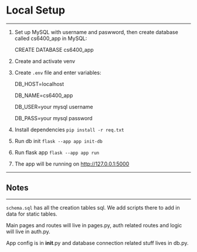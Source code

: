 # Local Setup

***
1. Set up MySQL with username and paswword, then create database called cs6400_app in MySQL:

   CREATE DATABASE cs6400_app
   
2. Create and activate venv
3. Create `.env` file and enter variables:
   
   DB_HOST=localhost
   
   DB_NAME=cs6400_app
   
   DB_USER=your mysql username
   
   DB_PASS=your mysql password
   
4. Install dependencies `pip install -r req.txt`
5. Run db init `flask --app app init-db`
6. Run flask app `flask --app app run`
7. The app will be running on http://127.0.0.1:5000

***
## Notes
***
`schema.sql` has all the creation tables sql. We add scripts there to add in data for static tables.

Main pages and routes will live in pages.py, auth related routes and logic will live in auth.py.

App config is in __init__.py and database connection related stuff lives in db.py.
